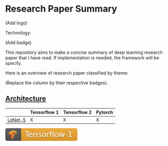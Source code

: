 # Research Paper Summary

(Add logo)

Technology:

(Add badge)

This repository aims to make a concise summary of deep learning research paper that I have read. If implementation is needed, the framework will be specify.

Here is an overview of research paper classified by theme:

(Replace the column by their respective badges).

## [Architecture](https://github.com/3outeille/Research-Paper-Summary/tree/master/src/architecture)
<i></i> | Tensorflow 1| Tensorflow 2 | Pytorch
--------| -------------|-------------|--------
[LeNet-5](https://github.com/3outeille/Research-Paper-Summary/tree/master/src/architecture/lenet-5/tensorflow_1)| X| X| X 



![](./img/tensorflow_1_badge.svg)


